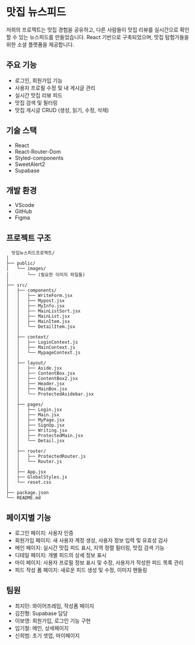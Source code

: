 # 맛집 뉴스피드

저희의 프로젝트는 맛집 경험을 공유하고, 다른 사람들이 맛집 리뷰를 실시간으로 확인할 수 있는 뉴스피드를 만들었습니다. React 기반으로 구축되었으며, 맛집 탐험가들을 위한 소셜 플랫폼을 제공합니다.

## 주요 기능

- 로그인, 회원가입 기능
- 사용자 프로필 수정 및 내 게시글 관리
- 실시간 맛집 리뷰 피드
- 맛집 검색 및 필터링
- 맛집 게시글 CRUD (생성, 읽기, 수정, 삭제)

## 기술 스택

- React
- React-Router-Dom
- Styled-components
- SweetAlert2
- Supabase

## 개발 환경

- VScode
- GitHub
- Figma

## 프로젝트 구조

```
  맛집뉴스피드프로젝트/
│
├── public/
│   └── images/
│       └── (필요한 이미지 파일들)
│
├── src/
│   ├── components/
│   │   ├── WriteForm.jsx
│   │   ├── Mypost.jsx
│   │   ├── MyInfo.jsx
│   │   ├── MainListSort.jsx
│   │   ├── MainList.jsx
│   │   ├── MainItem.jsx
│   │   └── DetailItem.jsx
│   │
│   ├── context/
│   │   ├── LoginContext.js
│   │   ├── MainContext.js
│   │   └── MypageContext.js
│   │
│   ├── layout/
│   │   ├── Aside.jsx
│   │   ├── ContentBox.jsx
│   │   ├── ContentBox2.jsx
│   │   ├── Header.jsx
│   │   ├── MainBox.jsx
│   │   └── ProtectedAsidebar.jsx
│   │
│   ├── pages/
│   │   ├── Login.jsx
│   │   ├── Main.jsx
│   │   ├── MyPage.jsx
│   │   ├── SignUp.jsx
│   │   ├── Writing.jsx
│   │   ├── ProtectedMain.jsx
│   │   └── Detail.jsx
│   │
│   ├── router/
│   │   ├── ProtectedRouter.js
│   │   └── Router.js
│   │
│   ├── App.jsx
│   ├── GlobalStyles.js
│   └── reset.css
│
├── package.json
└── README.md
```

## 페이지별 기능

- 로그인 페이지: 사용자 인증
- 회원가입 페이지: 새 사용자 계정 생성, 사용자 정보 입력 및 유효성 검사
- 메인 페이지: 실시간 맛집 피드 표시, 지역 정렬 필터링, 맛집 검색 기능
- 디테일 페이지: 개별 피드의 상세 정보 표시
- 마이 페이지: 사용자 프로필 정보 표시 및 수정, 사용자가 작성한 피드 목록 관리
- 피드 작성 폼 페이지: 새로운 피드 생성 및 수정, 이미지 핸들링

## 팀원

- 최지민: 와이어프레임, 작성폼 페이지
- 김진형: Supabase 담당
- 이보영: 회원가입, 로그인 기능 구현
- 임기철: 메인, 상세페이지
- 신희범: 초기 셋업, 마이페이지

